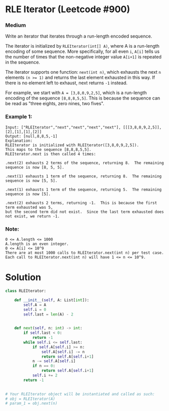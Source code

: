 RLE Iterator (Leetcode #900)
===============================
### Medium

Write an iterator that iterates through a run-length encoded sequence.

The iterator is initialized by `RLEIterator(int[] A)`, where A is a run-length encoding of some sequence.  More specifically, for all even `i`, `A[i]` tells us the
number of times that the non-negative integer value `A[i+1]` is repeated in the sequence.

The iterator supports one function: `next(int n)`, which exhausts the next `n` elements `(n >= 1)` and returns the last element exhausted in this way.
If there is no element left to exhaust, next returns `-1` instead.

For example, we start with `A = [3,8,0,9,2,5]`, which is a run-length encoding of the sequence `[8,8,8,5,5]`.  This is because the sequence can be read as "three eights,
zero nines, two fives".

 

### Example 1:
```
Input: ["RLEIterator","next","next","next","next"], [[[3,8,0,9,2,5]],[2],[1],[1],[2]]
Output: [null,8,8,5,-1]
Explanation: 
RLEIterator is initialized with RLEIterator([3,8,0,9,2,5]).
This maps to the sequence [8,8,8,5,5].
RLEIterator.next is then called 4 times:

.next(2) exhausts 2 terms of the sequence, returning 8.  The remaining sequence is now [8, 5, 5].

.next(1) exhausts 1 term of the sequence, returning 8.  The remaining sequence is now [5, 5].

.next(1) exhausts 1 term of the sequence, returning 5.  The remaining sequence is now [5].

.next(2) exhausts 2 terms, returning -1.  This is because the first term exhausted was 5,
but the second term did not exist.  Since the last term exhausted does not exist, we return -1.
```

### Note:
```
0 <= A.length <= 1000
A.length is an even integer.
0 <= A[i] <= 10^9
There are at most 1000 calls to RLEIterator.next(int n) per test case.
Each call to RLEIterator.next(int n) will have 1 <= n <= 10^9.
```

Solution
========

```python
class RLEIterator:

    def __init__(self, A: List[int]):
        self.A = A
        self.i = 0
        self.last = len(A) - 2
        

    def next(self, n: int) -> int:
        if self.last < 0:
            return -1
        while self.i <= self.last:
            if self.A[self.i] >= n:
                self.A[self.i] -= n
                return self.A[self.i+1]
            n -= self.A[self.i]
            if n == 0:
                return self.A[self.i+1]
            self.i += 2
        return -1

        
# Your RLEIterator object will be instantiated and called as such:
# obj = RLEIterator(A)
# param_1 = obj.next(n)

```
